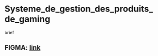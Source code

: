 # Systeme_de_gestion_des_produits_de_gaming
brief

## FIGMA: [link](https://www.figma.com/file/TfofkW8Ts3uhF38PNsp58u/Origin-Gamer?node-id=0%3A1&t=jayLyFX3N3RGiZ8o-0) 
